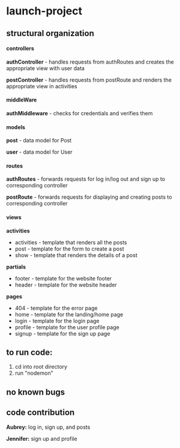 # launch-project

## structural organization

#### controllers

**authController** - handles requests from authRoutes and creates the appropriate view
with user data

**postController** - handles requests from postRoute and renders the appropriate
view in activities

#### middleWare

**authMiddleware** - checks for credentials and verifies them

#### models

**post** - data model for Post

**user** - data model for User

#### routes

**authRoutes** - forwards requests for log in/log out and sign up to corresponding
controller

**postRoute** - forwards requests for displaying and creating posts to corresponding
controller


#### views
**activities**
- activities - template that renders all the posts
- post - template for the form to create a post
- show - template that renders the details of a post

**partials**
- footer - template for the website footer
- header - template for the website header

**pages**
- 404 - template for the error page
- home - template for the landing/home page
- login - template for the login page
- profile - template for the user profile page
- signup - template for the sign up page


## to run code:
1. cd into root directory
2. run "nodemon"

## no known bugs

## code contribution
**Aubrey:** log in, sign up, and posts

**Jennifer:** sign up and profile


